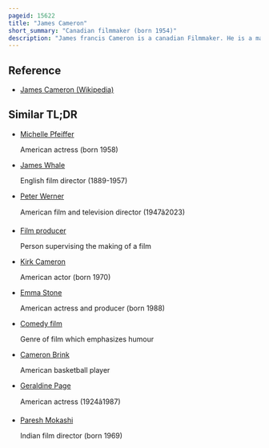 ```yaml
---
pageid: 15622
title: "James Cameron"
short_summary: "Canadian filmmaker (born 1954)"
description: "James francis Cameron is a canadian Filmmaker. He is a major Figure in the post-new Hollywood Era and one of the most innovative Filmmakers. He often uses new Technologies with a classical Cinema Style. He first gained Recognition for Writing and directing the Terminator and found further Success with Aliens, the Abyss, Terminator 2: judgment Day, and the Action Comedy True Lies. He wrote and directed Titanic , Avatar and its sequels, with Titanic winning Academy Awards for Best Picture, Best Director, and Best Film Editing. He is a Recipient of various other Industry Accolades and three of his Films were selected by the Library of Congress to be preserved in the national Film Registry."
---
```


## Reference

- [James Cameron (Wikipedia)](https://en.wikipedia.org/?curid=15622)

## Similar TL;DR

- [Michelle Pfeiffer](/tldr/en/michelle-pfeiffer)

  American actress (born 1958)

- [James Whale](/tldr/en/james-whale)

  English film director (1889-1957)

- [Peter Werner](/tldr/en/peter-werner)

  American film and television director (1947â2023)

- [Film producer](/tldr/en/film-producer)

  Person supervising the making of a film

- [Kirk Cameron](/tldr/en/kirk-cameron)

  American actor (born 1970)

- [Emma Stone](/tldr/en/emma-stone)

  American actress and producer (born 1988)

- [Comedy film](/tldr/en/comedy-film)

  Genre of film which emphasizes humour

- [Cameron Brink](/tldr/en/cameron-brink)

  American basketball player

- [Geraldine Page](/tldr/en/geraldine-page)

  American actress (1924â1987)

- [Paresh Mokashi](/tldr/en/paresh-mokashi)

  Indian film director (born 1969)
